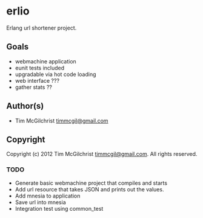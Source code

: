 # erlio #

Erlang url shortener project.

## Goals ##
 * webmachine application
 * eunit tests included
 * upgradable via hot code loading
 * web interface ???
 * gather stats ??

## Author(s) ##

 * Tim McGilchrist <timmcgil@gmail.com>

## Copyright ##

Copyright (c) 2012 Tim McGilchrist <timmcgil@gmail.com>.  All rights reserved.


### TODO ###

 * Generate basic webmachine project that compiles and starts
 * Add url resource that takes JSON and prints out the values.
 * Add mnesia to application
 * Save url into mnesia
 * Integration test using common_test
